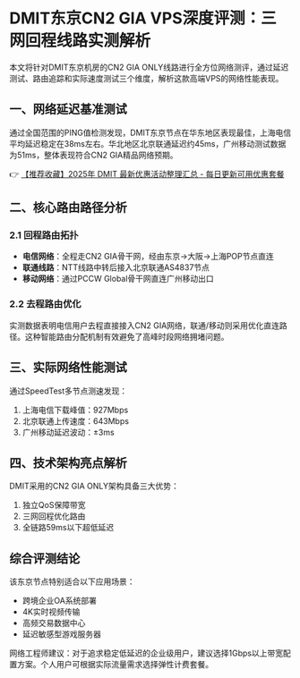 # DMIT东京CN2 GIA VPS深度评测：三网回程线路实测解析

本文将针对DMIT东京机房的CN2 GIA ONLY线路进行全方位网络测评，通过延迟测试、路由追踪和实际速度测试三个维度，解析这款高端VPS的网络性能表现。

## 一、网络延迟基准测试
通过全国范围的PING值检测发现，DMIT东京节点在华东地区表现最佳，上海电信平均延迟稳定在38ms左右。华北地区北京联通延迟约45ms，广州移动测试数据为51ms，整体表现符合CN2 GIA精品网络预期。

👉 [【推荐收藏】2025年 DMIT 最新优惠活动整理汇总 - 每日更新可用优惠套餐](https://bit.ly/dmit_coupon)

## 二、核心路由路径分析
### 2.1 回程路由拓扑
- **电信网络**：全程走CN2 GIA骨干网，经由东京→大阪→上海POP节点直连
- **联通线路**：NTT线路中转后接入北京联通AS4837节点
- **移动网络**：通过PCCW Global骨干网直连广州移动出口

### 2.2 去程路由优化
实测数据表明电信用户去程直接接入CN2 GIA网络，联通/移动则采用优化直连路径。这种智能路由分配机制有效避免了高峰时段网络拥堵问题。

## 三、实际网络性能测试
通过SpeedTest多节点测速发现：
1. 上海电信下载峰值：927Mbps
2. 北京联通上传速度：643Mbps 
3. 广州移动延迟波动：±3ms

## 四、技术架构亮点解析
DMIT采用的CN2 GIA ONLY架构具备三大优势：
1. 独立QoS保障带宽
2. 三网回程优化路由
3. 全链路59ms以下超低延迟

## 综合评测结论
该东京节点特别适合以下应用场景：
- 跨境企业OA系统部署
- 4K实时视频传输
- 高频交易数据中心
- 延迟敏感型游戏服务器

网络工程师建议：对于追求稳定低延迟的企业级用户，建议选择1Gbps以上带宽配置方案。个人用户可根据实际流量需求选择弹性计费套餐。